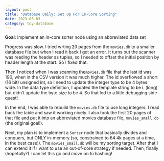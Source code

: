 ```yaml
---
layout: post
title: "Database Daily: Set Up For In-Core Sorting"
date: 2023-05-03
category: toy-database
---
```

**Goal**: Implement an in-core sorter node using an abbreviated data set

Progress was slow. I tried wrting 20 pages from the `movies.db` to a smaller database file but when I read it back I got an error.  It turns out the scanner was reading the header as tuples, so I needed to offset the initial position by header length at the start.  So I fixed that.

Then I noticed when I was scanning the`movies.db` file that the last id was 190, when in the CSV version it was much higher. The id overflowed a short (16 bit) unsigned int, so I need to update the integer type to be 4 bytes wide. In the data type definition, I updated the template string to be `L` (long) but didn't update the byte size to be 4. So that led to a little debugging side quest!

In the end, I was able to rebuild the `movies.db` file to use long integers. I read back the table and saw it working nicely.  I also took the first 20 pages of that file and put it into an abbreviated movies database file, `movies_small.db` (the original goal!). 

Next, my plan is to implement a `Sorter` node that basically divides and conquers, but ONLY in-memory (so, constrained to 64 4k pages at a time, in the best case!). The `movies_small.db` will be my sorting target. After that I can extend it if I want to use an out-of-core strategy if needed. Then, finally (hopefully?) I can let this go and move on to hashing!
